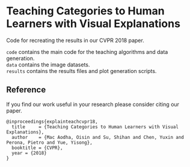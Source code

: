 # Teaching Categories to Human Learners with Visual Explanations
Code for recreating the results in our CVPR 2018 paper.

`code` contains the main code for the teaching algorithms and data generation.  
`data` contains the image datasets.  
`results` contains the results files and plot generation scripts.   


## Reference
If you find our work useful in your research please consider citing our paper.  
```
@inproceedings{explainteachcvpr18,
  title     = {Teaching Categories to Human Learners with Visual Explanations},
  author    = {Mac Aodha, Oisin and Su, Shihan and Chen, Yuxin and Perona, Pietro and Yue, Yisong},
  booktitle = {CVPR},
  year = {2018}
}
```
